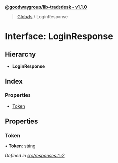 **[@goodwaygroup/lib-tradedesk - v1.1.0](../README.md)**

> [Globals](../README.md) / LoginResponse

# Interface: LoginResponse

## Hierarchy

* **LoginResponse**

## Index

### Properties

* [Token](loginresponse.md#token)

## Properties

### Token

•  **Token**: string

*Defined in [src/responses.ts:2](https://github.com/GoodwayGroup/lib-tradedesk/blob/cc0625a/src/responses.ts#L2)*
